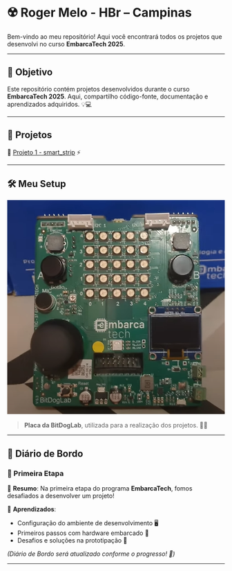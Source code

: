 # ☢️ Roger Melo - HBr – Campinas 

Bem-vindo ao meu repositório! Aqui você encontrará todos os projetos que desenvolvi no curso **EmbarcaTech 2025**. 

---

## 🎯 Objetivo

Este repositório contém projetos desenvolvidos durante o curso **EmbarcaTech 2025**. Aqui, compartilho código-fonte, documentação e aprendizados adquiridos. 💡💻

---

## 📂 Projetos

🔹 [Projeto 1 - smart_strip](projetos/smart_strip) ⚡

---

## 🛠️ Meu Setup

![Foto do Setup](projetos/smart_strip/images/bitdoglab.png)

> **Placa da BitDogLab**, utilizada para a realização dos projetos. 🔌✨

---

## 📖 Diário de Bordo

### 📅 Primeira Etapa
📌 **Resumo**: Na primeira etapa do programa **EmbarcaTech**, fomos desafiados a desenvolver um projeto!

🔹 **Aprendizados**:
- Configuração do ambiente de desenvolvimento 🖥️
- Primeiros passos com hardware embarcado 🔩
- Desafios e soluções na prototipação 🔧

*(Diário de Bordo será atualizado conforme o progresso! 📌)*

---
